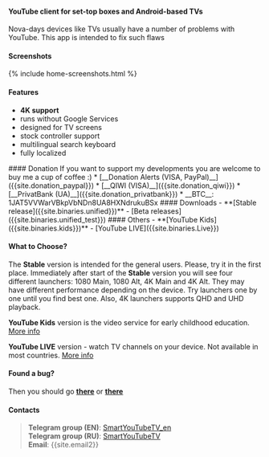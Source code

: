 #### YouTube client for set-top boxes and Android-based TVs

Nova-days devices like TVs usually have a number of problems with YouTube. This app is intended to fix such flaws

#### Screenshots
{% include home-screenshots.html %}

#### Features
- **4K support**
- runs without Google Services
- designed for TV screens
- stock controller support
- multilingual search keyboard
- fully localized

<a name="donation-section"/>
#### Donation
If you want to support my developments you are welcome to buy me a cup of coffee :)
 * [__Donation Alerts (VISA, PayPal)__]({{site.donation_paypal}})
 * [__QIWI (VISA)__]({{site.donation_qiwi}})
 * [__PrivatBank (UA)__]({{site.donation_privatbank}})
 * __BTC__: 1JAT5VVWarVBkpVbNDn8UA8HXNdrukuBSx

<a name="releases-section"/>
#### Downloads
- **[Stable release]({{site.binaries.unified}})**
- [Beta releases]({{site.binaries.unified_test}})   

<a name="source-code-section"/>
#### Others
- **[YouTube Kids]({{site.binaries.kids}})**
- [YouTube LIVE]({{site.binaries.Live}})  
<!-- - **[Source code](https://github.com/yuliskov/SmartYouTubeTV)** -->
<!-- - [Additional apk]({{site.xwalk_libs}}) -->
<!-- - [MiTV2 version]({{site.binaries.MiTV2}})   -->
<!-- - [MysteryTV version]({{site.binaries.MiTV2}})   -->
<!-- - [All releases](https://github.com/yuliskov/SmartYouTubeTV/releases)   -->

#### What to Choose?
The **Stable** version is intended for the general users. Please, try it in the first place. 
Immediately after start of the **Stable** version you will see four different launchers: 1080 Main, 1080 Alt, 4K Main and 4K Alt. They may have different performance depending on the device. Try launchers one by one until you find best one. Also, 4K launchers supports QHD and UHD playback.

**YouTube Kids** version is the video service for early childhood education. [More info](https://kids.youtube.com)

**YouTube LIVE** version - watch TV channels on your device. Not available in most countries. [More info](https://tv.youtube.com)

<!-- **MiTV2** and **Mystery** versions primarily intended for the specific device users but you may try them too. -->

<!-- **Additional apk** - video output engines. Used in 1080 Alt and 4K Alt versions. Download is needed only in case when main app can't do it automatically. -->

#### Found a bug?
Then you should go __[there](https://github.com/yuliskov/SmartYouTubeTV/issues)__ or __[there](http://t.me/SmartYouTubeTV_en)__

<!-- #### Contributors
 * __[WolfganP](https://github.com/WolfganP)__ (README)
 * __[javierpz](https://github.com/javierpz)__ (cast fix)
 * __[TheRMaverick](https://github.com/TheRMaverick)__ (German language)
 * __[Maikell84](https://github.com/Maikell84)__ (misc fixes) -->

<!-- #### Developer
- **[yuliskov](https://github.com/yuliskov)** -->

#### Contacts
> __Telegram group (EN)__: [SmartYouTubeTV_en](http://t.me/SmartYouTubeTV_en)  
> __Telegram group (RU)__: [SmartYouTubeTV](http://t.me/SmartYouTubeTV)  
> __Email__: {{site.email2}}  